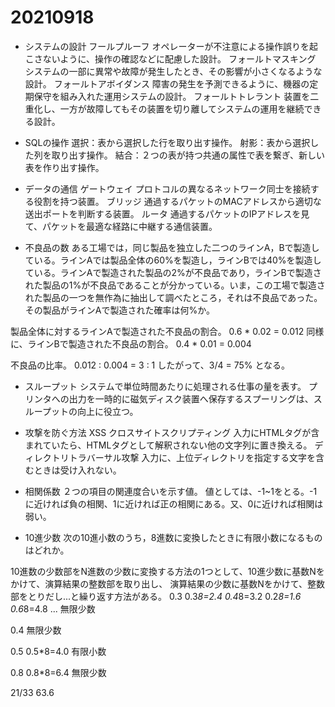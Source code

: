# 20210918

- システムの設計
フールプルーフ
オペレーターが不注意による操作誤りを起こさないように、操作の確認などに配慮した設計。
フォールトマスキング
システムの一部に異常や故障が発生したとき、その影響が小さくなるような設計。
フォールトアボイダンス
障害の発生を予測できるように、機器の定期保守を組み入れた運用システムの設計。
フォールトトレラント
装置を二重化し、一方が故障してもその装置を切り離してシステムの運用を継続できる設計。

- SQLの操作
選択：表から選択した行を取り出す操作。
射影：表から選択した列を取り出す操作。
結合：２つの表が持つ共通の属性で表を繋ぎ、新しい表を作り出す操作。

- データの通信
ゲートウェイ
プロトコルの異なるネットワーク同士を接続する役割を持つ装置。
ブリッジ
通過するパケットのMACアドレスから適切な送出ポートを判断する装置。
ルータ
通過するパケットのIPアドレスを見て、パケットを最適な経路に中継する通信装置。

- 不良品の数
ある工場では，同じ製品を独立した二つのラインA，Bで製造している。ラインAでは製品全体の60%を製造し，ラインBでは40%を製造している。ラインAで製造された製品の2%が不良品であり，ラインBで製造された製品の1%が不良品であることが分かっている。いま，この工場で製造された製品の一つを無作為に抽出して調べたところ，それは不良品であった。その製品がラインAで製造された確率は何%か。

製品全体に対するラインAで製造された不良品の割合。
0.6 * 0.02 = 0.012
同様に、ラインBで製造された不良品の割合。
0.4 * 0.01 = 0.004

不良品の比率。
0.012 : 0.004 = 3 : 1
したがって、3/4 = 75% となる。

- スループット
システムで単位時間あたりに処理される仕事の量を表す。
プリンタへの出力を一時的に磁気ディスク装置へ保存するスプーリングは、スループットの向上に役立つ。

- 攻撃を防ぐ方法
XSS クロスサイトスクリプティング
入力にHTMLタグが含まれていたら、HTMLタグとして解釈されない他の文字列に置き換える。
ディレクトリトラバーサル攻撃
入力に、上位ディレクトリを指定する文字を含むときは受け入れない。

- 相関係数
２つの項目の関連度合いを示す値。
値としては、-1~1をとる。-1に近ければ負の相関、1に近ければ正の相関にある。又、0に近ければ相関は弱い。

- 10進少数
次の10進小数のうち，8進数に変換したときに有限小数になるものはどれか。

10進数の少数部をN進数の少数に変換する方法の1つとして、10進少数に基数Nをかけて、演算結果の整数部を取り出し、
演算結果の少数に基数Nをかけて、整数部をとりだし...と繰り返す方法がある。
0.3
0.3*8=2.4
0.4*8=3.2
0.2*8=1.6
0.6*8=4.8 ... 無限少数

0.4 無限少数

0.5
0.5*8=4.0 有限小数

0.8
0.8*8=6.4 無限少数

21/33 63.6
